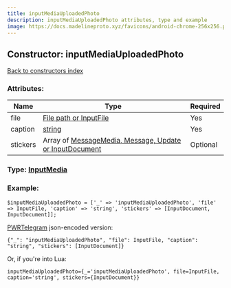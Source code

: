 ```yaml
---
title: inputMediaUploadedPhoto
description: inputMediaUploadedPhoto attributes, type and example
image: https://docs.madelineproto.xyz/favicons/android-chrome-256x256.png
---
```

## Constructor: inputMediaUploadedPhoto  
[Back to constructors index](index.md)



### Attributes:

| Name     |    Type       | Required |
|----------|---------------|----------|
|file|[File path or InputFile](../types/InputFile.md) | Yes|
|caption|[string](../types/string.md) | Yes|
|stickers|Array of [MessageMedia, Message, Update or InputDocument](../types/InputDocument.md) | Optional|



### Type: [InputMedia](../types/InputMedia.md)


### Example:

```
$inputMediaUploadedPhoto = ['_' => 'inputMediaUploadedPhoto', 'file' => InputFile, 'caption' => 'string', 'stickers' => [InputDocument, InputDocument]];
```  

[PWRTelegram](https://pwrtelegram.xyz) json-encoded version:

```
{"_": "inputMediaUploadedPhoto", "file": InputFile, "caption": "string", "stickers": [InputDocument]}
```


Or, if you're into Lua:  


```
inputMediaUploadedPhoto={_='inputMediaUploadedPhoto', file=InputFile, caption='string', stickers={InputDocument}}

```


